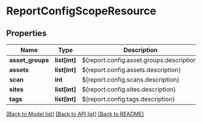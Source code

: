 # ReportConfigScopeResource

## Properties
Name | Type | Description | Notes
------------ | ------------- | ------------- | -------------
**asset_groups** | **list[int]** | ${report.config.asset.groups.description} | [optional] 
**assets** | **list[int]** | ${report.config.assets.description} | [optional] 
**scan** | **int** | ${report.config.scans.description} | [optional] 
**sites** | **list[int]** | ${report.config.sites.description} | [optional] 
**tags** | **list[int]** | ${report.config.tags.description} | [optional] 

[[Back to Model list]](../README.md#documentation-for-models) [[Back to API list]](../README.md#documentation-for-api-endpoints) [[Back to README]](../README.md)

